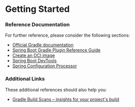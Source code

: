 # Getting Started

### Reference Documentation
For further reference, please consider the following sections:

* [Official Gradle documentation](https://docs.gradle.org)
* [Spring Boot Gradle Plugin Reference Guide](https://docs.spring.io/spring-boot/docs/2.3.4.RELEASE/gradle-plugin/reference/html/)
* [Create an OCI image](https://docs.spring.io/spring-boot/docs/2.3.4.RELEASE/gradle-plugin/reference/html/#build-image)
* [Spring Boot DevTools](https://docs.spring.io/spring-boot/docs/2.3.4.RELEASE/reference/htmlsingle/#using-boot-devtools)
* [Spring Configuration Processor](https://docs.spring.io/spring-boot/docs/2.3.4.RELEASE/reference/htmlsingle/#configuration-metadata-annotation-processor)

### Additional Links
These additional references should also help you:

* [Gradle Build Scans – insights for your project's build](https://scans.gradle.com#gradle)

